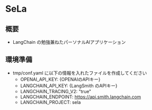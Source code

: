 # SeLa

## 概要
- LangChain の勉強兼ねたパーソナルAIアプリケーション

## 環境準備
- tmp/conf.yaml に以下の情報を入れたファイルを作成してください
    - OPENAI_API_KEY: {OPENAIのAPIキー}
    - LANGCHAIN_API_KEY: {LangSmith のAPIキー}
    - LANGCHAIN_TRACING_V2: "true"
    - LANGCHAIN_ENDPOINT: https://api.smith.langchain.com
    - LANGCHAIN_PROJECT: sela
